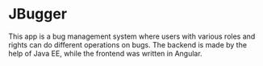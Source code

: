 # JBugger

This app is a bug management system where users with various roles and rights can do different operations on bugs. The backend is made by the help of Java EE, while the frontend was written in Angular. 